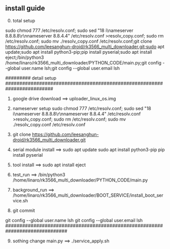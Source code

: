 ## install guide

0. total setup

sudo chmod 777 /etc/resolv.conf; sudo sed "18 i\nameserver 8.8.8.8\\r\\nnameserver 8.8.4.4" /etc/resolv.conf >resolv_copy.conf; sudo rm /etc/resolv.conf; sudo mv ./resolv_copy.conf /etc/resolv.conf;git clone https://github.com/leesanghun-droid/rk3566_multi_downloader.git;sudo apt update;sudo apt install python3-pip;pip install pyserial;sudo apt install eject;/bin/python3 /home/linaro/rk3566_multi_downloader/PYTHON_CODE/main.py;git config --global user.name lsh;git config --global user.email lsh


#########
detail setup
#########################################################################
1. google drive download ==> uploader_linux_os.img

2. nameserver setup
sudo chmod 777 /etc/resolv.conf; sudo sed "18 i\nameserver 8.8.8.8\\r\\nnameserver 8.8.4.4" /etc/resolv.conf >resolv_copy.conf; sudo rm /etc/resolv.conf; sudo mv ./resolv_copy.conf /etc/resolv.conf

3. git clone https://github.com/leesanghun-droid/rk3566_multi_downloader.git

4. serial module install
==>     sudo apt update
        sudo apt install python3-pip
        pip install pyserial

5. tool install
==>     sudo apt install eject

6. test_run ==> /bin/python3 /home/linaro/rk3566_multi_downloader/PYTHON_CODE/main.py

7. background_run ==> /home/linaro/rk3566_multi_downloader/BOOT_SERVICE/install_boot_service.sh

8.  git commit

git config --global user.name lsh
git config --global user.email lsh
##############################################################################

9. sothing change main.py ==> ./service_apply.sh